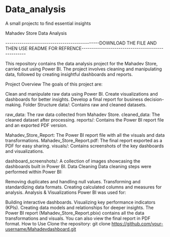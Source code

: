 # Data_analysis
A small projectc to find essential insights

Mahadev Store Data Analysis

----------------------------------------------DOWNLOAD THE FILE AND THEN USE README FOR REFRENCE--------------------------------------------------

This repository contains the data analysis project for the Mahadev Store, carried out using Power BI. The project involves cleaning and manipulating data, followed by creating insightful dashboards and reports.

Project Overview
The goals of this project are:

Clean and manipulate raw data using Power BI.
Create visualizations and dashboards for better insights.
Develop a final report for business decision-making.
Folder Structure
data/: Contains raw and cleaned datasets.

raw_data: The raw data collected from Mahadev Store.
cleaned_data: The cleaned dataset after processing.
reports/: Contains the Power BI report file and an exported PDF version.

Mahadev_Store_Report: The Power BI report file with all the visuals and data transformations.
Mahadev_Store_Report.pdf: The final report exported as a PDF for easy sharing.
visuals/: Contains screenshots of the key dashboards and visualizations.

dashboard_screenshots/: A collection of images showcasing the dashboards built in Power BI.
Data Cleaning
Data cleaning steps were performed within Power BI:

Removing duplicates and handling null values.
Transforming and standardizing data formats.
Creating calculated columns and measures for analysis.
Analysis & Visualizations
Power BI was used for:

Building interactive dashboards.
Visualizing key performance indicators (KPIs).
Creating data models and relationships for deeper insights.
The Power BI report (Mahadev_Store_Report.pbix) contains all the data transformations and visuals. You can also view the final report in PDF format.
How to Use
Clone the repository:
git clone https://github.com/your-username/Mahadevdashboard.git
